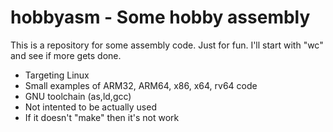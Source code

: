 # hobbyasm - Some hobby assembly

This is a repository for some assembly code.
Just for fun. I'll start with "wc" and see
if more gets done.

* Targeting Linux
* Small examples of ARM32, ARM64, x86, x64, rv64 code
* GNU toolchain (as,ld,gcc)
* Not intented to be actually used
* If it doesn't "make" then it's not work
